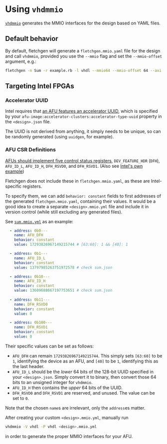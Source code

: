 # Using `vhdmmio`

[`vhdmmio`](https://github.com/abs-tudelft/vhdmmio) generates the MMIO interfaces for the design based on YAML files.

## Default behavior

By default, fletchgen will generate a `fletchgen.mmio.yaml` file for the design and call `vhdmmio`, provided you use the `--mmio` flag and set the `--mmio-offset` argument, e.g.:

```bash
fletchgen -n Sum -r example.rb -l vhdl --mmio64 --mmio-offset 64 --axi
```

## Targeting Intel FPGAs

### Accelerator UUID
Intel requires that [an AFU features an accelerator UUID](https://www.intel.com/content/www/us/en/docs/programmable/683129/1-2-and-2-0-1/specify-the-afu-s-uuid.html), which is specified by your `afu-image:accelerator-clusters:accelerator-type-uuid` property in the `<design>.json` file.

The UUID is not derived from anything, it simply needs to be unique, so can be randomly generated (using `uuidgen`, for example).

### AFU CSR Definitions

[AFUs should implement five control status registers](https://www.intel.com/content/www/us/en/docs/programmable/683193/current/mandatory-csr-definitions.html), `DEV_FEATURE_HDR` (`DFH`), `AFU_ID_L`, `AFU_ID_H`, `DFH_RSVD0`, and `DFH_RSVD1`. (Also see [Intel's own example](https://www.intel.com/content/www/us/en/docs/programmable/683190/1-3-1/hello-afu-example-pll.html))

Fletchgen does not include these in `fletchgen.mmio.yaml`, as these are Intel-specific registers.

To specify them, we can add `behavior: constant` fields to first addresses of the generated `fletchgen.mmio.yaml`, containing their values. It would be a good idea to create a separate `<design>.mmio.yml` file and include it in version control (while still excluding any generated files).

See [`sum.mmio.yml`](https://github.com/matthijsr/fletcher-opae/blob/8c5133b77d4af6f04994df9b89ca3c2175127046/examples/sum/hw/sum.mmio.yml#L18-L41) as an example:
```yaml
  - address: 0b0---
    name: AFU_DFH
    behavior: constant
    value: 17293826967149215744 # [63:60]: 1 && [40]: 1

  - address: 0b1---
    name: AFU_ID_L
    behavior: constant
    value: 13797985263751972578 # check sum.json

  - address: 0b10---
    name: AFU_ID_H
    behavior: constant
    value: 13609688667197753651 # check sum.json
  
  - address: 0b11---
    name: DFH_RSVD0
    behavior: constant
    value: 0

  - address: 0b100---
    name: DFH_RSVD1
    behavior: constant
    value: 0
```

Their specific values can be set as follows:
* `AFU_DFH` can remain `17293826967149215744`. This simply sets `[63:60]` to be `1`, identifying the device as an AFU, and `[40]` to be `1`, identifying this as the last header.
* `AFU_ID_L` should be the *lower* 64 bits of the 128-bit UUID specified in your `<design>.json`. Simply convert it to binary, then convert those 64 bits to an unsigned integer for `vhdmmio`.
* `AFU_ID_H` then contains the *upper* 64 bits of the UUID.
* `DFH_RSVD0` and `DFH_RSVD1` are reserved, and unused. The value can be set to `0`.

Note that the chosen `name`s are irrelevant, only the `address`es matter.

After creating your custom `<design>.mmio.yml`, manually run

```bash
vhdmmio -V vhdl -P vhdl <design>.mmio.yml
```
in order to generate the proper MMIO interfaces for your AFU.
